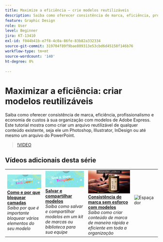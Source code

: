 ```yaml
---
title: Maximize a eficiência — crie modelos reutilizáveis
description: Saiba como oferecer consistência de marca, eficiência, profissionalismo e economia de custos à sua organização com modelos de Adobe Express
feature: Graphic Design
role: User
level: Beginner
jira: KT-13410
exl-id: f044b41b-e7f8-4c0a-86fe-83b82a332334
source-git-commit: 319704f89f9bae809313e53cbd6d45158f146b76
workflow-type: tm+mt
source-wordcount: '140'
ht-degree: 0%

---
```


# Maximizar a eficiência: criar modelos reutilizáveis

Saiba como oferecer consistência de marca, eficiência, profissionalismo e economia de custos à sua organização com modelos de Adobe Express. Este tutorial mostra como criar um arquivo reutilizável de qualquer conteúdo existente, seja ele um Photoshop, Illustrator, InDesign ou até mesmo um arquivo do PowerPoint.

>[!VIDEO](https://video.tv.adobe.com/v/3420208?quality=12&learn=on&hidetitle=true)

## Vídeos adicionais desta série

<table style="table-layout:fixed">
<tr>
    <td>
        <a href="lock-layers.md">
            <img alt="Como e por que bloquear camadas" src="assets/lock-layers.png" />
        </a>
        <div>
            <a href="lock-layers.md"><strong>Como e por que bloquear camadas</strong></a>
            </div>
            <em>Saiba por que é importante bloquear vários elementos do seu modelo</em>
            <br>
    </td>
    <td>
         <a href="share-templates.md">
            <img alt="Salvar e compartilhar modelos" src="assets/share-templates.png" />
         </a>
         <div>
         <a href="share-templates.md"><strong>Salvar e compartilhar modelos</strong></a>
         </div>
         <em>Saiba como salvar e compartilhar modelos em um kit de marcas ou biblioteca para sua equipe</em>
         <br>
   </td>
   <td>
         <a href="use-templates.md">
            <img alt="Consistência de marca sem esforço com modelos" src="assets/use-templates.png" />
         </a>
         <div>
         <a href="use-templates.md"><strong>Consistência de marca sem esforço com modelos</strong></a>
         </div>
         <em>Saiba como criar conteúdo de marca de maneira rápida e eficiente em toda a organização</em>
         <br>
   </td>
    <td>
      <img alt="Espaçador" src="../assets/Whitespacer.png" />
      <div>
      <br>
    </td>
</tr>
</table>

